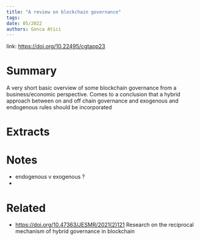 ```yaml
---
title: "A review on blockchain governance"
tags: 
date: 05/2022
authors: Gonca Atici
---
```


link: https://doi.org/10.22495/cgtapp23

# Summary
A very short basic overview of some blockchain governance from a business/economic perspective. Comes to a conclusion that a hybrid approach between on and off chain governance and exogenous and endogenous rules should be incorporated

# Extracts

# Notes
- endogenous v exogenous ?
- 

# Related
- https://doi.org/10.47363/JESMR/2021(2)121 Research on the reciprocal mechanism of hybrid governance in blockchain